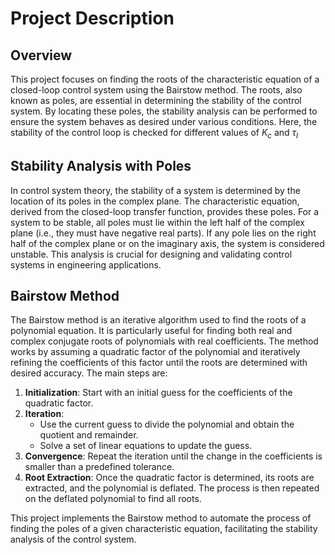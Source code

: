 # Project Description

## Overview
This project focuses on finding the roots of the characteristic equation of a closed-loop control system using the Bairstow method. The roots, also known as poles, are essential in determining the stability of the control system. By locating these poles, the stability analysis can be performed to ensure the system behaves as desired under various conditions. Here, the stability of the control loop is checked for different values of $K_c$  and  $\tau_I$

## Stability Analysis with Poles
In control system theory, the stability of a system is determined by the location of its poles in the complex plane. The characteristic equation, derived from the closed-loop transfer function, provides these poles. For a system to be stable, all poles must lie within the left half of the complex plane (i.e., they must have negative real parts). If any pole lies on the right half of the complex plane or on the imaginary axis, the system is considered unstable. This analysis is crucial for designing and validating control systems in engineering applications.

## Bairstow Method
The Bairstow method is an iterative algorithm used to find the roots of a polynomial equation. It is particularly useful for finding both real and complex conjugate roots of polynomials with real coefficients. The method works by assuming a quadratic factor of the polynomial and iteratively refining the coefficients of this factor until the roots are determined with desired accuracy. The main steps are:

1. **Initialization**: Start with an initial guess for the coefficients of the quadratic factor.
2. **Iteration**: 
   - Use the current guess to divide the polynomial and obtain the quotient and remainder.
   - Solve a set of linear equations to update the guess.
3. **Convergence**: Repeat the iteration until the change in the coefficients is smaller than a predefined tolerance.
4. **Root Extraction**: Once the quadratic factor is determined, its roots are extracted, and the polynomial is deflated. The process is then repeated on the deflated polynomial to find all roots.

This project implements the Bairstow method to automate the process of finding the poles of a given characteristic equation, facilitating the stability analysis of the control system.
